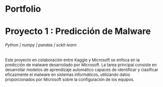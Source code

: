 # Portfolio

# Proyecto 1 : Predicción de Malware
###### <font size="2">Python | numpy | pandas | sckit-learn
Este proyecto en colaboración entre Kaggle y Microsoft se enfoca en la predicción de malware desarrollado por Microsoft. La tarea principal consiste en desarrollar modelos de aprendizaje automático capaces de identificar y clasificar eficazmente el malware en sistemas informáticos, utilizando datos proporcionados por Microsoft sobre la configuración de los equipos.
